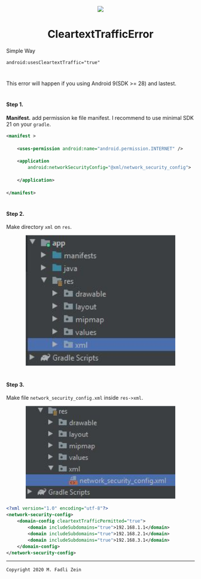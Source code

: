 <p align="center">
  <img src="https://www.tnp.sg/sites/default/files/styles/rl680/public/articles/2017/09/04/cthigh04_tiltshift_traffic.jpg?itok=GxRpXyc5" width="400"/>
</p>

<h1 align="center">
    CleartextTrafficError
</h1>

Simple Way
```xml
android:usesCleartextTraffic="true"
```

#
This error will happen if you using Android 9(SDK >= 28) and lastest.

#
#### Step 1.
**Manifest.** add permission ke file manifest. I recommend to use minimal SDK 21 on your `gradle`.

```xml
<manifest >

    <uses-permission android:name="android.permission.INTERNET" />

    <application
        android:networkSecurityConfig="@xml/network_security_config">

    </application>

</manifest>
```
#
#### Step 2.
Make directory `xml` on `res`.

<p align="center">
  <img src="https://github.com/gzeinnumer/CleartextTrafficError/blob/master/preview/CleartextTrafficError_1.JPG" width="400"/>
</p>

#
#### Step 3.
Make file `network_security_config.xml` inside `res->xml`.

<p align="center">
  <img src="https://github.com/gzeinnumer/CleartextTrafficError/blob/master/preview/CleartextTrafficError_2.JPG" width="400"/>
</p>

```xml
<?xml version="1.0" encoding="utf-8"?>
<network-security-config>
    <domain-config cleartextTrafficPermitted="true">
        <domain includeSubdomains="true">192.168.1.1</domain>
        <domain includeSubdomains="true">192.168.2.1</domain>
        <domain includeSubdomains="true">192.168.3.1</domain>
    </domain-config>
</network-security-config>
```

---

```
Copyright 2020 M. Fadli Zein
```
